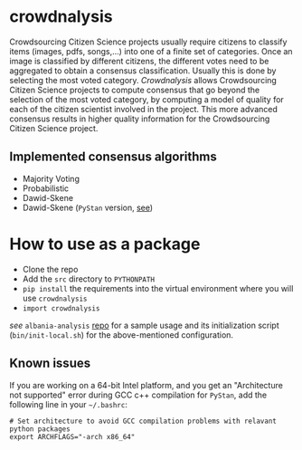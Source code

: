 # crowdnalysis
 Crowdsourcing Citizen Science projects usually require citizens to classify items (images, pdfs, songs,&#8230;) 
 into one of a finite set of categories. Once an image is classified by different citizens, the different votes 
 need to be aggregated to obtain a consensus classification. Usually this is done by selecting the most voted category. 
 *Crowdnalysis* allows Crowdsourcing Citizen Science projects to compute consensus that go beyond the selection of 
 the most voted category, by computing a model of quality for each of the citizen scientist involved in the project. 
 This more advanced consensus results in higher quality information for the Crowdsourcing Citizen Science project.

## Implemented consensus algorithms
- Majority Voting
- Probabilistic
- Dawid-Skene
- Dawid-Skene (`PyStan` version, [see](https://pystan.readthedocs.io/en/latest/))

# How to use as a package
- Clone the repo 
- Add the `src` directory to `PYTHONPATH`
- `pip install` the requirements into the virtual environment where you will use `crowdnalysis`
- `import crowdnalysis`

*see* `albania-analysis` [repo](https://github.com/Crowd4SDG/albania-analysis) for a sample usage 
and its initialization script (`bin/init-local.sh`) for the above-mentioned configuration. 

## Known issues
If you are working on a 64-bit Intel platform, and you get an "Architecture not supported" error 
during GCC c++ compilation for `PyStan`, add the following line in your `~/.bashrc`:

```
# Set architecture to avoid GCC compilation problems with relavant python packages
export ARCHFLAGS="-arch x86_64"
```